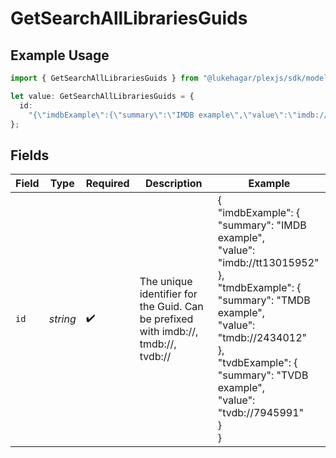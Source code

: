 # GetSearchAllLibrariesGuids

## Example Usage

```typescript
import { GetSearchAllLibrariesGuids } from "@lukehagar/plexjs/sdk/models/operations";

let value: GetSearchAllLibrariesGuids = {
  id:
    "{\"imdbExample\":{\"summary\":\"IMDB example\",\"value\":\"imdb://tt13015952\"},\"tmdbExample\":{\"summary\":\"TMDB example\",\"value\":\"tmdb://2434012\"},\"tvdbExample\":{\"summary\":\"TVDB example\",\"value\":\"tvdb://7945991\"}}",
};
```

## Fields

| Field                                                                                                                                                                                                                            | Type                                                                                                                                                                                                                             | Required                                                                                                                                                                                                                         | Description                                                                                                                                                                                                                      | Example                                                                                                                                                                                                                          |
| -------------------------------------------------------------------------------------------------------------------------------------------------------------------------------------------------------------------------------- | -------------------------------------------------------------------------------------------------------------------------------------------------------------------------------------------------------------------------------- | -------------------------------------------------------------------------------------------------------------------------------------------------------------------------------------------------------------------------------- | -------------------------------------------------------------------------------------------------------------------------------------------------------------------------------------------------------------------------------- | -------------------------------------------------------------------------------------------------------------------------------------------------------------------------------------------------------------------------------- |
| `id`                                                                                                                                                                                                                             | *string*                                                                                                                                                                                                                         | :heavy_check_mark:                                                                                                                                                                                                               | The unique identifier for the Guid. Can be prefixed with imdb://, tmdb://, tvdb://<br/>                                                                                                                                          | {<br/>"imdbExample": {<br/>"summary": "IMDB example",<br/>"value": "imdb://tt13015952"<br/>},<br/>"tmdbExample": {<br/>"summary": "TMDB example",<br/>"value": "tmdb://2434012"<br/>},<br/>"tvdbExample": {<br/>"summary": "TVDB example",<br/>"value": "tvdb://7945991"<br/>}<br/>} |